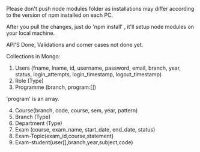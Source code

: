 Please don't push node modules folder as installations may differ according to the version of npm installed on each PC.

After you pull the changes, just do 'npm install' , it'll setup node modules on your local machine.

API'S Done, Validations and corner cases not done yet.

Collections in Mongo:

1. Users (fname, lname, id, username, password, email, branch, year, status, login_attempts, login_timestamp, logout_timestamp)
2. Role (Type)
3. Programme (branch, program:[])

'program' is an array. 

4. Course(branch, code, course, sem, year, pattern)
5. Branch (Type)
6. Department (Type)
7. Exam (course, exam_name, start_date, end_date, status)
8. Exam-Topic(exam_id,course,statement)
9. Exam-student(user[],branch,year,subject,code)